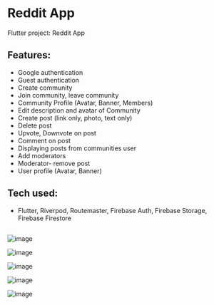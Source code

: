 # Reddit App

Flutter project: Reddit App

## Features:
<ul>
  <li>Google authentication</li>
  <li>Guest authentication</li>
  <li>Create community</li>
  <li>Join community, leave community</li>
  <li>Community Profile (Avatar, Banner, Members)</li>
  <li>Edit description and avatar of Community</li>
  <li>Create post (link only, photo, text only)</li>
  <li>Delete post</li>
  <li>Upvote, Downvote on post</li>
  <li>Comment on post</li>
  <li>Displaying posts from communities user</li>
  <li>Add moderators</li>
  <li>Moderator- remove post</li>
  <li>User profile (Avatar, Banner)</li>
  </ul>
  
 
## Tech used: 
<ul>
  <li>
    Flutter, Riverpod, Routemaster, Firebase Auth, Firebase Storage, Firebase Firestore
  </li>
</ul>

##

![image](https://github.com/user-attachments/assets/f2918d82-3ce1-4e64-b166-9ba701541304)

![image](https://github.com/user-attachments/assets/3f512a42-95c0-40e4-94c9-2a4127cd1c1f)

![image](https://github.com/user-attachments/assets/eebaa78d-d77d-464c-9025-fb5ed468ff13)

![image](https://github.com/user-attachments/assets/a304a03d-2e17-4190-8604-9e594760ddf7)

![image](https://github.com/user-attachments/assets/e52f75d2-c777-400c-89c2-67ad79e1d1a9)




